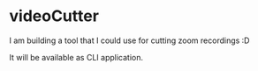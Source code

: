 # videoCutter
I am building a tool that I could use for cutting zoom recordings :D

It will be available as CLI application.
